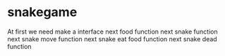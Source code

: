 # snakegame
At first we need make a interface
next
food function
next
snake function
next
snake move function
next
snake eat food function
next
snake dead function

